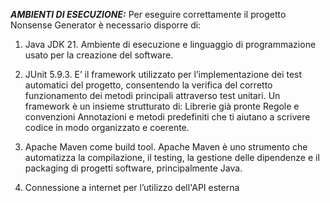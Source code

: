 ***AMBIENTI DI ESECUZIONE:***
Per eseguire correttamente il progetto Nonsense Generator è necessario disporre di: 

1. Java JDK 21. Ambiente di esecuzione e linguaggio di programmazione usato per la creazione del software.

2. JUnit 5.9.3. 
E’ il framework utilizzato per l’implementazione dei test automatici del progetto, consentendo la verifica del corretto funzionamento dei metodi principali attraverso test unitari.
Un framework è un insieme strutturato di:
Librerie già pronte
Regole e convenzioni
Annotazioni e metodi predefiniti che ti aiutano a scrivere codice in modo organizzato e coerente.


3. Apache Maven come build tool. 
Apache Maven è uno strumento che automatizza la compilazione, il testing, la gestione delle dipendenze e il packaging di progetti software, principalmente Java.

4. Connessione a internet per l’utilizzo dell'API esterna

